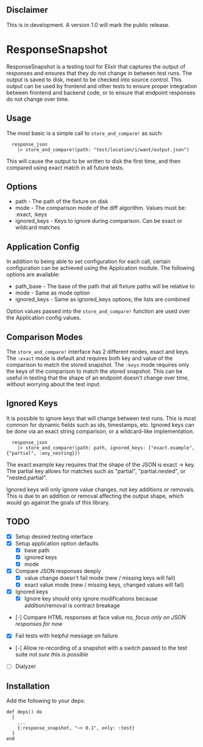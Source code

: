 ## Disclaimer

This is in development. A version 1.0 will mark the public release.

# ResponseSnapshot

ResponseSnapshot is a testing tool for Elixir that captures the output of responses
and ensures that they do not change in between test runs. The output is saved to disk,
meant to be checked into source control. This output can be used by frontend and other tests
to ensure proper integration between frontend and backend code, or to ensure that endpoint
responses do not change over time.

## Usage

The most basic is a simple call to `store_and_compare!` as such:

```
  response_json
    |> store_and_compare!(path: "test/location/i/want/output.json")
```

This will cause the output to be written to disk the first time, and then compared
using exact match in all future tests.

## Options

* path - The path of the fixture on disk
* mode - The comparison mode of the diff algorithm. Values must be: :exact, :keys
* ignored_keys - Keys to ignore during comparison. Can be exact or wildcard matches

## Application Config

In addition to being able to set configuration for each call, certain configuration
can be achieved using the Application module. The following options are available:

* path_base - The base of the path that all fixture paths will be relative to
* mode - Same as mode option
* ignored_keys - Same as ignored_keys options; the lists are combined

Option values passed into the `store_and_compare!` function are used over the
Application config values.

## Comparison Modes

The `store_and_compare!` interface has 2 different modes, exact and keys. The `:exact`
mode is default and requires both key and value of the comparison to match the stored
snapshot. The `:keys` mode requires only the keys of the comparison to match the stored
snapshot. This can be useful in testing that the shape of an endpoint doesn't change
over time, without worrying about the test input.

## Ignored Keys

It is possible to ignore keys that will change between test runs. This is most common
for dynamic fields such as ids, timestamps, etc. Ignored keys can be done via an exact
string comparison, or a wildcard-like implementation.

```
  response_json
    |> store_and_compare!(path: path, ignored_keys: ["exact.example", {"partial", :any_nesting}])
```

The exact.example key requires that the shape of the JSON is exact -> key. The partial key
allows for matches such as "partial", "partial.nested", or "nested.partial".

Ignored keys will only ignore value changes, not key additions or removals. This is
due to an addition or removal affecting the output shape, which would go against the
goals of this library.

## TODO

- [x] Setup desired testing interface
- [x] Setup application option defaults
  - [x] base path
  - [x] ignored keys
  - [x] mode
- [x] Compare JSON responses deeply
  - [x] value change doesn't fail mode (new / missing keys will fail)
  - [x] exact value mode (new / missing keys, changed values will fail)
- [x] Ignored keys
  - [x] Ignore key should only ignore modifications because addition/removal is contract breakage
- [-] Compare HTML responses at face value *no, focus only on JSON responses for now*
- [x] Fail tests with helpful message on failure
- [-] Allow re-recording of a snapshot with a switch passed to the test suite *not sure this is possible*
- [ ] Dialyzer

## Installation

Add the following to your deps:

```
def deps() do
  [
    ...
    {:response_snapshot, "~> 0.1", only: :test}
  ]
end
```
